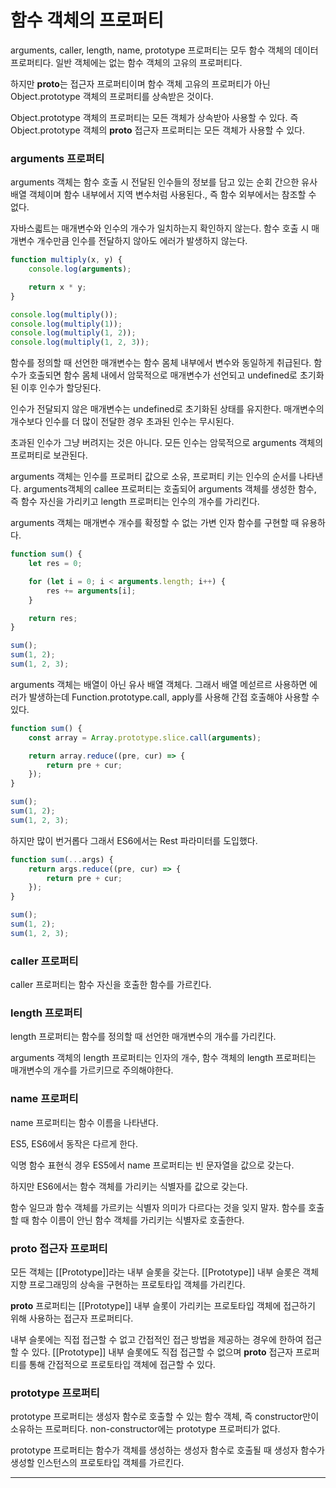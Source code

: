 # 함수 객체의 프로퍼티

arguments, caller, length, name, prototype 프로퍼티는 모두 함수 객체의 데이터 프로퍼티다. 일반 객체에는 없는 함수 객체의 고유의 프로퍼티다.

하지만 **proto**는 접근자 프로퍼티이며 함수 객체 고유의 프로퍼티가 아닌 Object.prototype 객체의 프로퍼티를 상속받은 것이다.

Object.prototype 객체의 프로퍼티는 모든 객체가 상속받아 사용할 수 있다. 즉 Object.prototype 객체의 **proto** 접근자 프로퍼티는 모든 객체가 사용할 수 있다.

### arguments 프로퍼티

arguments 객체는 함수 호출 시 전달된 인수들의 정보를 담고 있는 순회 간으한 유사 배열 객체이며 함수 내부에서 지역 변수처럼 사용된다., 즉 함수 외부에서는 참조할 수 없다.

자바스킓트는 매개변수와 인수의 개수가 일치하는지 확인하지 않는다. 함수 호출 시 매개변수 개수만큼 인수를 전달하지 않아도 에러가 발생하지 않는다.

```javascript
function multiply(x, y) {
    console.log(arguments);

    return x * y;
}

console.log(multiply());
console.log(multiply(1));
console.log(multiply(1, 2));
console.log(multiply(1, 2, 3));
```

함수를 정의할 때 선언한 매개변수는 함수 몸체 내부에서 변수와 동일하게 취급된다. 함수가 호출되면 함수 몸체 내에서 암묵적으로 매개변수가 선언되고 undefined로 초기화된 이후 인수가 할당된다.

인수가 전달되지 않은 매개변수는 undefined로 초기화된 상태를 유지한다. 매개변수의 개수보다 인수를 더 많이 전달한 경우 초과된 인수는 무시된다.

초과된 인수가 그냥 버려지는 것은 아니다. 모든 인수는 암묵적으로 arguments 객체의 프로퍼티로 보관된다.

arguments 객체는 인수를 프로퍼티 값으로 소유, 프로퍼티 키는 인수의 순서를 나타낸다. arguments객체의 callee 프로퍼티는 호출되어 arguments 객체를 생성한 함수, 즉 함수 자신을 가리키고 length 프로퍼티는 인수의 개수를 가리킨다.

arguments 객체는 매개변수 개수를 확정할 수 없는 가변 인자 함수를 구현할 때 유용하다.

```javascript
function sum() {
    let res = 0;

    for (let i = 0; i < arguments.length; i++) {
        res += arguments[i];
    }

    return res;
}

sum();
sum(1, 2);
sum(1, 2, 3);
```

arguments 객체는 배열이 아닌 유사 배열 객체다. 그래서 배열 메섣르르 사용하면 에러가 발생하는데 Function.prototype.call, apply를 사용해 간접 호출해야 사용할 수 있다.

```javascript
function sum() {
    const array = Array.prototype.slice.call(arguments);

    return array.reduce((pre, cur) => {
        return pre + cur;
    });
}

sum();
sum(1, 2);
sum(1, 2, 3);
```

하지만 많이 번거롭다 그래서 ES6에서는 Rest 파라미터를 도입했다.

```javascript
function sum(...args) {
    return args.reduce((pre, cur) => {
        return pre + cur;
    });
}

sum();
sum(1, 2);
sum(1, 2, 3);
```

### caller 프로퍼티

caller 프로퍼티는 함수 자신을 호출한 함수를 가르킨다.

### length 프로퍼티

length 프로퍼티는 함수를 정의할 때 선언한 매개변수의 개수를 가리킨다.

arguments 객체의 length 프로퍼티는 인자의 개수, 함수 객체의 length 프로퍼티는 매개변수의 개수를 가르키므로 주의해야한다.

### name 프로퍼티

name 프로퍼티는 함수 이름을 나타낸다.

ES5, ES6에서 동작은 다르게 한다.

익명 함수 표현식 경우 ES5에서 name 프로퍼티는 빈 문자열을 값으로 갖는다.

하지만 ES6에서는 함수 객체를 가리키는 식별자를 값으로 갖는다.

함수 일므과 함수 객체를 가르키는 식별자 의미가 다르다는 것을 잊지 말자. 함수를 호출할 때 함수 이름이 안닌 함수 객체를 가리키는 식별자로 호출한다.

### **proto** 접근자 프로퍼티

모든 객체는 [[Prototype]]라는 내부 슬롯을 갖는다. [[Prototype]] 내부 슬롯은 객체지향 프로그래밍의 상속을 구현하는 프로토타입 객체를 가리킨다.

**proto** 프로퍼티는 [[Prototype]] 내부 슬롯이 가리키는 프로토타입 객체에 접근하기 위해 사용하는 접근자 프로퍼티다.

내부 슬롯에는 직접 접근할 수 없고 간접적인 접근 방법을 제공하는 경우에 한하여 접근할 수 있다. [[Prototype]] 내부 슬롯에도 직접 접근할 수 없으며 **proto** 접근자 프로퍼티를 통해 간접적으로 프로토타입 객체에 접근할 수 있다.

### prototype 프로퍼티

prototype 프로퍼티는 생성자 함수로 호출할 수 있는 함수 객체, 즉 constructor만이 소유하는 프로퍼티다. non-constructor에는 prototype 프로퍼티가 없다.

prototype 프로퍼티는 함수가 객체를 생성하는 생성자 함수로 호출될 때 생성자 함수가 생성할 인스턴스의 프로토타입 객체를 가르킨다.

<hr>
